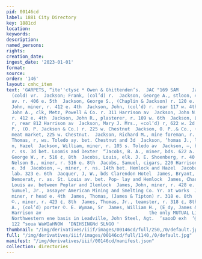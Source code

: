 ```yaml
---
pid: 00146cd
label: 1881 City Directory
key: 1881cd
location: 
keywords: 
description: 
named_persons: 
rights: 
creation_date: 
ingest_date: '2023-01-01'
format: 
source: 
order: '146'
layout: cmhc_item
text: 'GARPETS, “ite''ctys¢ * Owen & Ghittenden’s.  JAC "169 SAM     Jackson, Edward,
  (cold) vr.  Jackson; Frank, (col’d) r.  Jackson, George A., stloon, 4154 Harrison
  av. r. 406 e. 5th  Jackson, George S., (Chaplin & Jackson) r. 120 e. 6th  Jackson,
  John, miner, r. 412 e. 4th  Jackson, John, (col’d) r. rear 117 w. 4th  Jackson,
  John A., clk, Metz, Powell & Co. r. 311 Harrison av  Jackson, John N., engineer,
  r. 412 e. 4th  Jackson, John R., plasterer, r. 109 w. 6th  Jackson, Lansing, teamster,
  r, rear 812 Harrison av  Jackson, Mary J. Mrs., «col’d) r, 622 w. 2d  Jackson, Oliver
  P., (O. P. Jackson & Co.) r. 225 w. Chestnut  Jackson, O. P..& Co., (Oliver P. Jackson)
  meat market, 225 w. Chestnut.  Jackson, Richard M., mine foreman, r. head e. 3d  Jackson,
  Thomas, r, ws. Toledo ay. bet. Chestnut and 3d  Jackson, ‘homas J., lab. r, 607
  n, Hazel  Jackson, William, miner, r. 105 s. Toledo av  Jackson, —, bricklayer,
  r. ss. 3d bet. Loomis and Dexter  “Jacobs, B. A., miner, bds. 622 a. 5th  Jacobs,
  George W., r. 516 ¢, 8th  Jacobs, Louis, elk. J. E. Shoenberg, r. 40 Harrison av  Jacobs,
  Nelson B., miner, r. 516 e. 8th  Jacobs, Samuel, cigars, 220 Harrison av. r. 111
  e. 3d  Jacobson, —, miner, r. ns. 14th bet. Hemlock and Hazel  Jacobus, John B.,
  lab. 323 e. 6th  Jacquer, J, W., bds Clarendon Hotel  James, Bryant, apprentice
  Demoerat, r. as. St. Louis av. bet. Pop- lay and Hemlock  James, Charles, 1. St.
  Louis av. between Poplar and Ilemlock  James, John, miner, r. 428 e. Sth  James,
  Sumuel, Jr., assayer American Mining and Smelting Co. Yr. at works  James, Lhomas,
  miner, r head e. 4th  James, Thomas, (James & Tipton) r. 318 e. 8th  James, ‘Fhomas
  ©., miner, r. 423 ¢, 8th  James, Thomas, Jr., teamster, r. 318 ¢, 8th  James, Wiley
  A., (col’d) porter ©. E. Wyman, Sr  James, William H., (E dy, James & Co.) r. 902
  Harrison av                                        the only MUTUAL Life I Co. The
  Northwestern ene basis in Leadville, John Steel, Agt.  ‘saooD exh  ‘@ay MOs{LIVe
  122 “soua WaWIaHNOW  ‘DNIHSINGNd SLNGO '
thumbnail: "/img/derivatives/iiif/images/00146cd/full/250,/0/default.jpg"
full: "/img/derivatives/iiif/images/00146cd/full/1140,/0/default.jpg"
manifest: "/img/derivatives/iiif/00146cd/manifest.json"
collection: directories
---
```

